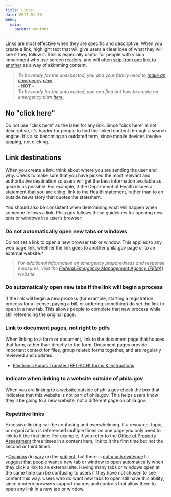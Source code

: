 ```yaml
---
title: Links
date: 2017-01-30
menu:
  main:
    parent: content
---
```


Links are most effective when they are specific and descriptive. When you create a link, highlight text that will give users a clear idea of what they will see if they follow it. This is especially useful for people with vision impairment who use screen readers, and will often [skip from one link to another](http://webaim.org/techniques/hypertext/#link_to_link) as a way of skimming content.

>*To be ready for the unexpected, you and your family need to <a href="/prepare-for-an-emergency/make-an-emergency-plan/">make an emergency plan</a>.*  
**- NOT -**  
*To be ready for the unexpected, you can find out how to create an emergency plan [here](https://beta.phila.gov/services/safety-emergency-preparedness/prepare-for-an-emergency/make-an-emergency-plan/).*

## No "click here"
Do not use "click here" as the label for any link. Since "click here" is not descriptive, it's harder for people to find the linked content through a search engine. It's also becoming an outdated term, since mobile devices involve tapping, not clicking.

## Link destinations
When you create a link, think about where you are sending the user and why. Check to make sure that you have picked the most relevant and authoritative destination so users will get the best information available as quickly as possible. For example, if the Department of Health issues a statement that you are citing, link to the Health statement, rather than to an outside news story that quotes the statement.

You should also be consistent when determining what will happen when someone follows a link. Phila.gov follows these guidelines for opening new tabs or windows in a user’s browser:

### Do not automatically open new tabs or windows

Do not set a link to open a new browser tab or window. This applies to any web page link, whether the link goes to another phila.gov page or to an external website.*

>*For additional information on emergency preparedness and response measures, visit the <a href="https://www.fema.gov/">Federal Emergency Management Agency (FEMA)</a> website.*

### Do automatically open new tabs if the link will begin a process

If the link will begin a new process (for example, starting a registration process for a license, paying a bill, or ordering something) do set the link to open in a new tab. This allows people to complete that new process while still referencing the original page.

### Link to document pages, not right to pdfs

When linking to a form or document, link to the document page that houses that form, rather than directly to the form. Document pages provide important context for files, group related forms together, and are regularly reviewed and updated.

* [Electronic Funds Transfer (EFT-ACH) forms &amp; instructions](https://beta.phila.gov/documents/electronic-funds-transfer-eft-ach-forms-instructions/)

### Indicate when linking to a website outside of phila.gov

When you are linking to a website outside of phila.gov check the box that indicates that this website is not part of phila.gov. This helps users know they’ll be going to a new website, not a different page on phila.gov.

### Repetitive links
Excessive linking can be confusing and overwhelming. If a resource, topic, or organization is referenced multiple times on one page you only need to link to it the first time. For example, if you refer to the [Office of Property Assessment](http://www.phila.gov/opa/Pages/default.aspx) three times in a content item, link to it the first time but not the second or third times.

*[Opinions](https://css-tricks.com/use-target_blank/) do [vary](http://uxmovement.com/navigation/why-external-links-should-open-in-new-tabs/) on the [subject](http://ux.stackexchange.com/questions/19892/opening-website-external-links-in-new-window-published-usability-tests), but there is [not much evidence](http://www.smashingmagazine.com/2008/07/01/should-links-open-in-new-windows/) to suggest that people want a new tab or window to open automatically when they click a link to an external site. Having many tabs or windows open at the same time can be confusing to users if they have not chosen to see content this way. Users who do want new tabs to open still have this ability, since modern browsers support macros and controls that allow them to open any link in a new tab or window.
